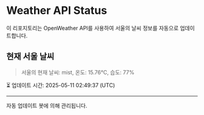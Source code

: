 
# Weather API Status

이 리포지토리는 OpenWeather API를 사용하여 서울의 날씨 정보를 자동으로 업데이트합니다.

## 현재 서울 날씨
> 서울의 현재 날씨: mist, 온도: 15.76°C, 습도: 77%

⏳ 업데이트 시간: 2025-05-11 02:49:37 (UTC)

---
자동 업데이트 봇에 의해 관리됩니다.
